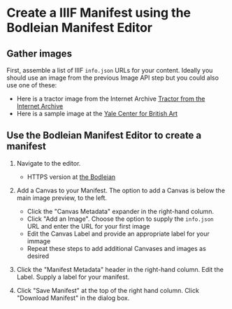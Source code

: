 # Create a IIIF Manifest using the Bodleian Manifest Editor

## Gather images
First, assemble a list of IIIF `info.json` URLs for your content. Ideally you should use an image from the previous Image API step but you could also use one of these:
 * Here is a tractor image from the Internet Archive [Tractor from the Internet Archive](https://iiif.archivelab.org/iiif/img-0353/info.json)
 * Here is a sample image at the [Yale Center for British Art](https://images.collections.yale.edu/iiif/2/ycba:9e08d901-a26b-4acb-a768-28f90a062adf/info.json)
   
## Use the Bodleian Manifest Editor to create a manifest
   1. Navigate to the editor.  
      - HTTPS version at [the Bodleian](https://digital.bodleian.ox.ac.uk/manifest-editor/)
      
   1. Add a Canvas to your Manifest.  The option to add a Canvas is below the main image preview, to the left.
      - Click the "Canvas Metadata" expander in the right-hand column.  
      - Click "Add an Image".  Choose the option to supply the `info.json` URL and enter the URL for your first image
      - Edit the Canvas Label and provide an appropriate label for your immage
      - Repeat these steps to add additional Canvases and images as desired
   1. Click the "Manifest Metadata" header in the right-hand column.  Edit the Label.  Supply a label for your manifest.
   1. Click "Save Manifest" at the top of the right hand column.  Click "Download Manifest" in the dialog box.
 

